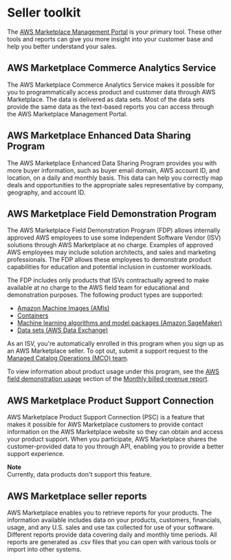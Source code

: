 # Seller toolkit<a name="additional-seller-tools"></a>

 The [AWS Marketplace Management Portal](https://aws.amazon.com/marketplace/management/) is your primary tool\. These other tools and reports can give you more insight into your customer base and help you better understand your sales\. 

## AWS Marketplace Commerce Analytics Service<a name="commerce-analytics-intro"></a>

 The AWS Marketplace Commerce Analytics Service makes it possible for you to programmatically access product and customer data through AWS Marketplace\. The data is delivered as data sets\. Most of the data sets provide the same data as the text\-based reports you can access through the AWS Marketplace Management Portal\. 

## AWS Marketplace Enhanced Data Sharing Program<a name="enhanced-data-sharing-intro"></a>

 The AWS Marketplace Enhanced Data Sharing Program provides you with more buyer information, such as buyer email domain, AWS account ID, and location, on a daily and monthly basis\. This data can help you correctly map deals and opportunities to the appropriate sales representative by company, geography, and account ID\. 

## AWS Marketplace Field Demonstration Program<a name="field-demonstration-program"></a>

The AWS Marketplace Field Demonstration Program \(FDP\) allows internally approved AWS employees to use some Independent Software Vendor \(ISV\) solutions through AWS Marketplace at no charge\. Examples of approved AWS employees may include solution architects, and sales and marketing professionals\. The FDP allows these employees to demonstrate product capabilities for education and potential inclusion in customer workloads\.

The FDP includes only products that ISVs contractually agreed to make available at no charge to the AWS field team for educational and demonstration purposes\. The following product types are supported:
+ [Amazon Machine Images \(AMIs\)](ami-products.md) 
+ [Containers](container-based-products.md) 
+ [Machine learning algorithms and model packages \(Amazon SageMaker\)](machine-learning-products.md) 
+ [Data sets \(AWS Data Exchange\)](https://docs.aws.amazon.com/data-exchange/latest/userguide/what-is.html)

As an ISV, you're automatically enrolled in this program when you sign up as an AWS Marketplace seller\. To opt out, submit a support request to the [Managed Catalog Operations \(MCO\) team](http://aws.amazon.com/marketplace/management/contact-us/)\.

To view information about product usage under this program, see the [AWS field demonstration usage](monthly-billed-revenue-report.md#section-3-aws-field-demonstration-usage) section of the [Monthly billed revenue report](monthly-billed-revenue-report.md)\.

## AWS Marketplace Product Support Connection<a name="product-support-connection-intro"></a>

 AWS Marketplace Product Support Connection \(PSC\) is a feature that makes it possible for AWS Marketplace customers to provide contact information on the AWS Marketplace website so they can obtain and access your product support\. When you participate, AWS Marketplace shares the customer\-provided data to you through API, enabling you to provide a better support experience\. 

**Note**  
Currently, data products don't support this feature\.

## AWS Marketplace seller reports<a name="seller-reports-intro"></a>

AWS Marketplace enables you to retrieve reports for your products\. The information available includes data on your products, customers, financials, usage, and any U\.S\. sales and use tax collected for use of your software\. Different reports provide data covering daily and monthly time periods\. All reports are generated as \.csv files that you can open with various tools or import into other systems\. 